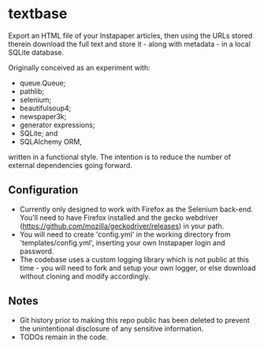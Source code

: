 # textbase

Export an HTML file of your Instapaper articles, then using the URLs stored therein download the full text and store it - along with metadata - in a local SQLite database.

Originally conceived as an experiment with:
 * queue.Queue;
 * pathlib;
 * selenium;
 * beautifulsoup4;
 * newspaper3k;
 * generator expressions; 
 * SQLite; and
 * SQLAlchemy ORM,

written in a functional style. The intention is to reduce the number of external dependencies going forward.

## Configuration

* Currently only designed to work with Firefox as the Selenium back-end.  You'll need to have Firefox installed and the gecko webdriver (https://github.com/mozilla/geckodriver/releases) in your path.
* You will need to create 'config.yml' in the working directory from 'templates/config.yml', inserting your own Instapaper login and password.
* The codebase uses a custom logging library which is not public at this time - you will need to fork and setup your own logger, or else download without cloning and modify accordingly.

## Notes

* Git history prior to making this repo public has been deleted to prevent the unintentional disclosure of any sensitive information.
* TODOs remain in the code.
